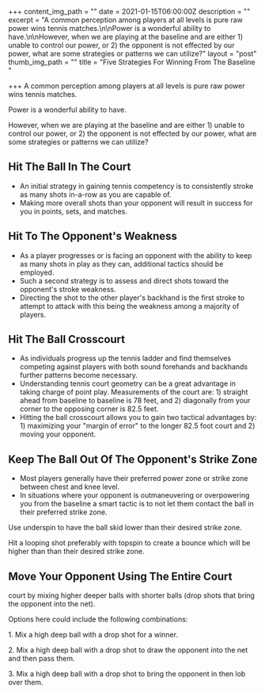 +++
content_img_path = ""
date = 2021-01-15T06:00:00Z
description = ""
excerpt = "A common perception among players at all levels is pure raw power wins tennis matches.\n\nPower is a wonderful ability to have.\n\nHowever, when we are playing at the baseline and are either 1) unable to control our power, or 2) the opponent is not effected by our power, what are some strategies or patterns we can utilize?"
layout = "post"
thumb_img_path = ""
title = "Five Strategies For Winning From The Baseline "

+++
A common perception among players at all levels is pure raw power wins tennis matches.

Power is a wonderful ability to have.

However, when we are playing at the baseline and are either 1) unable to control our power, or 2) the opponent is not effected by our power, what are some strategies or patterns we can utilize?

## Hit The Ball In The Court

* An initial strategy in gaining tennis competency is to consistently stroke as many shots in-a-row as you are capable of.
* Making more overall shots than your opponent will result in success for you in points, sets, and matches.

## Hit To The Opponent's Weakness

* As a player progresses or is facing an opponent with the ability to keep as many shots in play as they can, additional tactics should be employed.
* Such a second strategy is to assess and direct shots toward the opponent's stroke weakness.
* Directing the shot to the other player's backhand is the first stroke to attempt to attack with this being the weakness among a majority of players.

## Hit The Ball Crosscourt

* As individuals progress up the tennis ladder and find themselves competing against players with both sound forehands and backhands further patterns become necessary.
* Understanding tennis court geometry can be a great advantage in taking charge of point play.  Measurements of the court are: 1) straight ahead from baseline to baseline is 78 feet, and 2) diagonally from your corner to the opposing corner is 82.5 feet.
* Hitting the ball crosscourt allows you to gain two tactical advantages by: 1) maximizing your "margin of error" to the longer 82.5 foot court and 2) moving your opponent.    

## Keep The Ball Out Of The Opponent's Strike Zone

* Most players generally have their preferred power zone or strike zone between chest and knee level.
*  In situations where your opponent is outmaneuvering or overpowering you from the baseline a smart tactic is to not let them contact the ball in their preferred strike zone.

Use underspin to have the ball skid lower than their desired strike zone.

Hit a looping shot preferably with topspin to create a bounce which will be higher than than their desired strike zone.

## Move Your Opponent Using The Entire Court

court by mixing higher deeper balls with shorter balls (drop shots that bring the opponent into the net).

Options here could include the following combinations:

1\. Mix a high deep ball with a drop shot for a winner.

2\. Mix a high deep ball with a drop shot to draw the opponent into the net and then pass them.

3\. Mix a high deep ball with a drop shot to bring the opponent in then lob over them.